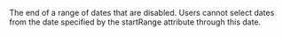 The end of a range of dates that are disabled. Users
            cannot select dates from the date specified by the
            startRange attribute through this date.